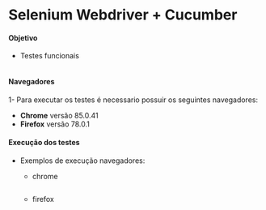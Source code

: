 # Selenium Webdriver + Cucumber

#### Objetivo

*  Testes funcionais
````

````

#### Navegadores

1- Para executar os testes é necessario possuir os seguintes navegadores:

* **Chrome** versão 85.0.41
* **Firefox** versão 78.0.1 

#### Execução dos testes


* Exemplos de execução navegadores:

   * chrome
   
   ````
   
   ````
   
   * firefox
   
   ````
  
   ````
     
  
  

   
